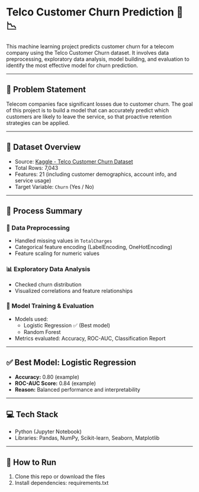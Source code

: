 # Telco Customer Churn Prediction 📱📉

This machine learning project predicts customer churn for a telecom company using the Telco Customer Churn dataset. It involves data preprocessing, exploratory data analysis, model building, and evaluation to identify the most effective model for churn prediction.

---

## 📌 Problem Statement
Telecom companies face significant losses due to customer churn. The goal of this project is to build a model that can accurately predict which customers are likely to leave the service, so that proactive retention strategies can be applied.

---

## 📁 Dataset Overview
- Source: [Kaggle - Telco Customer Churn Dataset](https://www.kaggle.com/datasets/blastchar/telco-customer-churn)
- Total Rows: 7,043
- Features: 21 (including customer demographics, account info, and service usage)
- Target Variable: `Churn` (Yes / No)

---

## 🔧 Process Summary
### 🧼 Data Preprocessing
- Handled missing values in `TotalCharges`
- Categorical feature encoding (LabelEncoding, OneHotEncoding)
- Feature scaling for numeric values

### 📊 Exploratory Data Analysis
- Checked churn distribution
- Visualized correlations and feature relationships

### 🤖 Model Training & Evaluation
- Models used:
  - Logistic Regression ✅ (Best model)
  - Random Forest
- Metrics evaluated: Accuracy, ROC-AUC, Classification Report

---

## ✅ Best Model: Logistic Regression
- **Accuracy:** 0.80 (example)
- **ROC-AUC Score:** 0.84 (example)
- **Reason:** Balanced performance and interpretability

---

## 💻 Tech Stack
- Python (Jupyter Notebook)
- Libraries: Pandas, NumPy, Scikit-learn, Seaborn, Matplotlib

---

## 📝 How to Run
1. Clone this repo or download the files
2. Install dependencies:
   requirements.txt
```
